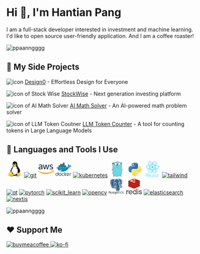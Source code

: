 <h1>Hi 👋, I'm Hantian Pang</h1>

<p>
  I am a full-stack developer interested in investment and machine learning. I'd like to open source user-friendly application. And I am a coffee roaster!
</p>
<img src="https://github-readme-stats.vercel.app/api?username=ppaanngggg&show_icons=true&locale=en&card_width=300" alt="ppaanngggg" />

<h2>🎉 My Side Projects</h2>
<p>
  <img src="https://design0.app/favicon.ico" alt=icon of Design0" width="24" height="24" />
  <a href="https://design0.app" target="_blank">Design0</a> - Effortless Design for Everyone
</p>
<p>
  <img src="https://stockwise.pro/favicon.ico" alt="icon of Stock Wise" width="24" height="24" />
  <a href="https://stockwise.pro" target="_blank">StockWise</a> - Next generation investing platform
</p>
<p>
  <img src="https://www.aimathsolve.com/favicon.ico" alt="icon of AI Math Solver" width="24" height="24" />
  <a href="https://www.aimathsolve.com" target="_blank">AI Math Solver</a> - An AI-powered math problem solver
</p>
<p>
  <img src="https://token-counter.app/favicon.ico" alt="icon of LLM Token Coutner" width="24" height="24" />
  <a href="https://token-counter.app" target="_blank">LLM Token Counter</a> - A tool for counting tokens in Large Language Models
</p>

<h2>🚀 Languages and Tools I Use</h2>
<p>
<a target="_blank" href="https://raw.githubusercontent.com/devicons/devicon/master/icons/linux/linux-original.svg" style="display: inline-block;"><img src="https://raw.githubusercontent.com/devicons/devicon/master/icons/linux/linux-original.svg" alt="linux" width="42" height="42" /></a>
<a target="_blank" href="https://www.vectorlogo.zone/logos/git-scm/git-scm-icon.svg" style="display: inline-block;"><img src="https://www.vectorlogo.zone/logos/git-scm/git-scm-icon.svg" alt="git" width="42" height="42" /></a>
<a target="_blank" href="https://raw.githubusercontent.com/devicons/devicon/master/icons/amazonwebservices/amazonwebservices-original-wordmark.svg" style="display: inline-block;"><img src="https://raw.githubusercontent.com/devicons/devicon/master/icons/amazonwebservices/amazonwebservices-original-wordmark.svg" alt="aws" width="42" height="42" /></a>
<a target="_blank" href="https://raw.githubusercontent.com/devicons/devicon/master/icons/docker/docker-original-wordmark.svg" style="display: inline-block;"><img src="https://raw.githubusercontent.com/devicons/devicon/master/icons/docker/docker-original-wordmark.svg" alt="docker" width="42" height="42" /></a>
<a target="_blank" href="https://www.vectorlogo.zone/logos/kubernetes/kubernetes-icon.svg" style="display: inline-block;"><img src="https://www.vectorlogo.zone/logos/kubernetes/kubernetes-icon.svg" alt="kubernetes" width="42" height="42" /></a>
<a target="_blank" href="https://raw.githubusercontent.com/devicons/devicon/master/icons/go/go-original.svg" style="display: inline-block;"><img src="https://raw.githubusercontent.com/devicons/devicon/master/icons/go/go-original.svg" alt="go" width="42" height="42" /></a>
<a target="_blank" href="https://raw.githubusercontent.com/devicons/devicon/master/icons/python/python-original.svg" style="display: inline-block;"><img src="https://raw.githubusercontent.com/devicons/devicon/master/icons/python/python-original.svg" alt="python" width="42" height="42" /></a>
<a target="_blank" href="https://raw.githubusercontent.com/devicons/devicon/master/icons/react/react-original-wordmark.svg" style="display: inline-block;"><img src="https://raw.githubusercontent.com/devicons/devicon/master/icons/react/react-original-wordmark.svg" alt="react" width="42" height="42" /></a>
<a target="_blank" href="https://www.vectorlogo.zone/logos/tailwindcss/tailwindcss-icon.svg" style="display: inline-block;"><img src="https://www.vectorlogo.zone/logos/tailwindcss/tailwindcss-icon.svg" alt="tailwind" width="42" height="42" /></a>
<a target="_blank" href="https://upload.wikimedia.org/wikipedia/commons/0/0b/Qt_logo_2016.svg" style="display: inline-block;"><img src="https://upload.wikimedia.org/wikipedia/commons/0/0b/Qt_logo_2016.svg" alt="qt" width="42" height="42" /></a>
<a target="_blank" href="https://www.vectorlogo.zone/logos/pytorch/pytorch-icon.svg" style="display: inline-block;"><img src="https://www.vectorlogo.zone/logos/pytorch/pytorch-icon.svg" alt="pytorch" width="42" height="42" /></a>
<a target="_blank" href="https://upload.wikimedia.org/wikipedia/commons/0/05/Scikit_learn_logo_small.svg" style="display: inline-block;"><img src="https://upload.wikimedia.org/wikipedia/commons/0/05/Scikit_learn_logo_small.svg" alt="scikit_learn" width="42" height="42" /></a>
<a target="_blank" href="https://www.vectorlogo.zone/logos/opencv/opencv-icon.svg" style="display: inline-block;"><img src="https://www.vectorlogo.zone/logos/opencv/opencv-icon.svg" alt="opencv" width="42" height="42" /></a>
<a target="_blank" href="https://raw.githubusercontent.com/devicons/devicon/master/icons/postgresql/postgresql-original-wordmark.svg" style="display: inline-block;"><img src="https://raw.githubusercontent.com/devicons/devicon/master/icons/postgresql/postgresql-original-wordmark.svg" alt="postgresql" width="42" height="42" /></a>
<a target="_blank" href="https://raw.githubusercontent.com/devicons/devicon/master/icons/redis/redis-original-wordmark.svg" style="display: inline-block;"><img src="https://raw.githubusercontent.com/devicons/devicon/master/icons/redis/redis-original-wordmark.svg" alt="redis" width="42" height="42" /></a>
<a target="_blank" href="https://www.vectorlogo.zone/logos/elastic/elastic-icon.svg" style="display: inline-block;"><img src="https://www.vectorlogo.zone/logos/elastic/elastic-icon.svg" alt="elasticsearch" width="42" height="42" /></a>
<a target="_blank" href="https://cdn.worldvectorlogo.com/logos/nextjs-2.svg" style="display: inline-block;"><img src="https://cdn.worldvectorlogo.com/logos/nextjs-2.svg" alt="nextjs" width="42" height="42" /></a>
</p>

<p>
<img src="https://github-readme-stats.vercel.app/api/top-langs?username=ppaanngggg&show_icons=true&locale=en&layout=compact&exclude_repo=fhog,Speedx,KCFTracker,PyCTP,MyGrabCut,LockScreen,3d_printer,HumanTrack,ObjectFinder,PMIG" alt="ppaanngggg" />
</p>

<h2>❤️ Support Me</h2>
<p>
<a href="https://www.buymeacoffee.com/ppaanngggg">
<img src="https://cdn.buymeacoffee.com/buttons/v2/default-yellow.png" width="160" alt="buymeacoffee" />
</a>
<a href="https://www.ko-fi.com/ppaanngggg">
<img src="https://cdn.ko-fi.com/cdn/kofi3.png?v=3" width="160" alt="ko-fi" />
</a>
</p>
